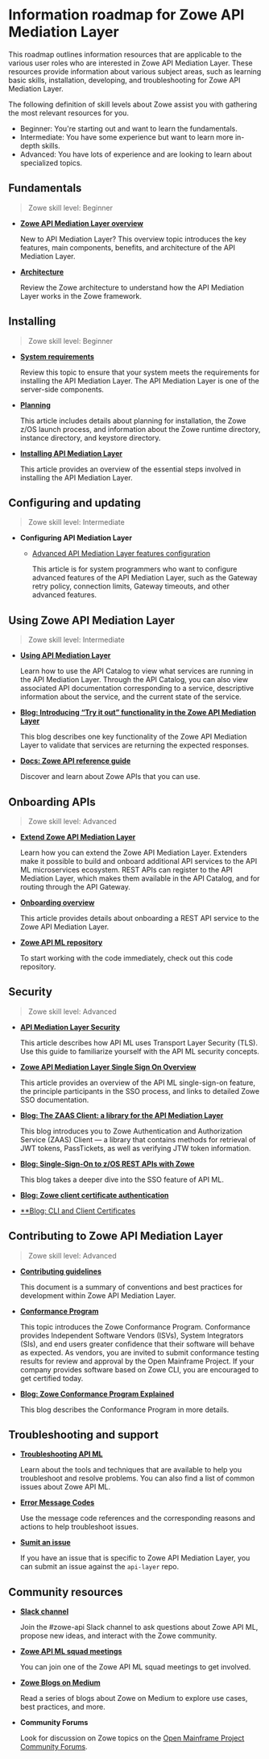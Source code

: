 # Information roadmap for Zowe API Mediation Layer

This roadmap outlines information resources that are applicable to the various user roles who are interested in Zowe API Mediation Layer. These resources provide information about various subject areas, such as learning basic skills, installation, developing, and troubleshooting for Zowe API Mediation Layer.

The following definition of skill levels about Zowe assist you with gathering the most relevant resources for you. 

* Beginner: You're starting out and want to learn the fundamentals.
* Intermediate: You have some experience but want to learn more in-depth skills. 
* Advanced: You have lots of experience and are looking to learn about specialized topics.

## Fundamentals

> Zowe skill level: Beginner

- [**Zowe API Mediation Layer overview**](overview.md#api-mediation-layer)

   New to API Mediation Layer? This overview topic introduces the key features, main components, benefits, and architecture of the API Mediation Layer.

- [**Architecture**](zowe-architecture.md#zowe-architecture)

   Review the Zowe architecture to understand how the API Mediation Layer works in the Zowe framework.

## Installing

> Zowe skill level: Beginner

- [**System requirements**](../user-guide/systemrequirements-zos.md)

   Review this topic to ensure that your system meets the requirements for installing the API Mediation Layer. The API Mediation Layer is one of the server-side components. 

- [**Planning**](../user-guide/installandconfig.md)

  This article includes details about planning for installation, the Zowe z/OS launch process, and information about the Zowe runtime directory, instance directory, and keystore directory.

- [**Installing API Mediation Layer**](../user-guide/install-zos.md)

   This article provides an overview of the essential steps involved in installing the API Mediation Layer.

## Configuring and updating

> Zowe skill level: Intermediate

- **Configuring API Mediation Layer**

   - [Advanced API Mediation Layer features configuration](../user-guide/advanced-apiml-configuration.md)
      
      This article is for system programmers who want to configure advanced features of the API Mediation Layer, such as the Gateway retry policy, connection limits, Gateway timeouts, and other advanced features.

## Using Zowe API Mediation Layer

> Zowe skill level: Intermediate

- [**Using API Mediation Layer**](../user-guide/api-mediation/using-api-mediation-layer.md)

   Learn how to use the API Catalog to view what services are running in the API Mediation Layer. Through the API Catalog, you can also view associated API documentation corresponding to a service, descriptive information about the service, and the current state of the service. 

- [**Blog: Introducing “Try it out” functionality in the Zowe API Mediation Layer**](https://medium.com/zowe/introducing-try-it-out-functionality-in-the-zowe-api-mediation-layer-930aa9e947bd) 

   This blog describes one key functionality of the Zowe API Mediation Layer to validate that services are returning the expected responses. 

- [**Docs: Zowe API reference guide**](../appendix/zowe-api-reference.md)

   Discover and learn about Zowe APIs that you can use.

## Onboarding APIs

> Zowe skill level: Advanced

- [**Extend Zowe API Mediation Layer**](../extend/extend-zowe-overview.md#extending-zowe-api-mediation-layer) 

   Learn how you can extend the Zowe API Mediation Layer. Extenders make it possible to build and onboard additional API services to the API ML microservices ecosystem. REST APIs can register to the API Mediation Layer, which makes them available in the API Catalog, and for routing through the API Gateway.

- [**Onboarding overview**](../extend/extend-apiml/onboard-overview.md#prerequisites)

   This article provides details about onboarding a REST API service to the Zowe API Mediation Layer. 

- [**Zowe API ML repository**](https://github.com/zowe/api-layer)

   To start working with the code immediately, check out this code repository. 

## Security

> Zowe skill level: Advanced

- [**API Mediation Layer Security**](../extend/extend-apiml/zowe-api-mediation-layer-security-overview.md)

   This article describes how API ML uses Transport Layer Security (TLS). Use this guide to familiarize yourself with the API ML security concepts.

- [**Zowe API Mediation Layer Single Sign On Overview**](../user-guide/api-mediation-sso)

   This article provides an overview of the API ML single-sign-on feature, the principle participants in the SSO process, and links to detailed Zowe SSO documentation.

- [**Blog: The ZAAS Client: a library for the API Mediation Layer**](https://medium.com/zowe/the-zaas-client-a-library-for-the-api-mediation-layer-822ea2994388)

   This blog introduces you to Zowe Authentication and Authorization Service (ZAAS) Client — a library that contains methods for retrieval of JWT tokens, PassTickets, as well as verifying JTW token information.

- [**Blog: Single-Sign-On to z/OS REST APIs with Zowe**](https://medium.com/zowe/single-sign-on-to-z-os-rest-apis-with-zowe-6e35fd022a95)

   This blog takes a deeper dive into the SSO feature of API ML.
   
- [**Blog: Zowe client certificate authentication**](https://medium.com/zowe/zowe-client-certificate-authentication-5f1c7d4d579) 
- [**Blog: CLI and Client Certificates](https://medium.com/zowe/zowe-cli-and-client-certificates-dae341f8f52a)

## Contributing to Zowe API Mediation Layer

> Zowe skill level: Advanced

- [**Contributing guidelines**](https://github.com/zowe/api-layer/blob/master/CONTRIBUTING.md)

   This document is a summary of conventions and best practices for development within Zowe API Mediation Layer.

- [**Conformance Program**](../extend/zowe-conformance-program.md)
   
  This topic introduces the Zowe Conformance Program. Conformance provides Independent Software Vendors (ISVs), System Integrators (SIs), and end users greater confidence that their software will behave as expected. As vendors, you are invited to submit conformance testing results for review and approval by the Open Mainframe Project. If your company provides software based on Zowe CLI, you are encouraged to get certified today.

- [**Blog: Zowe Conformance Program Explained**](https://medium.com/zowe/zowe-conformance-program-7f1574ade8ea)

   This blog describes the Conformance Program in more details.

## Troubleshooting and support

- [**Troubleshooting API ML**](../troubleshoot/troubleshoot-apiml.md)

   Learn about the tools and techniques that are available to help you troubleshoot and resolve problems. You can also find a list of common issues about Zowe API ML. 

- [**Error Message Codes**](../troubleshoot/troubleshoot-apiml-error-codes.md) 

   Use the message code references and the corresponding reasons and actions to help troubleshoot issues.

- [**Sumit an issue**](https://github.com/zowe/api-layer/issues)

   If you have an issue that is specific to Zowe API Mediation Layer, you can submit an issue against the `api-layer` repo.

## Community resources 

- [**Slack channel**](https://openmainframeproject.slack.com/)
   
   Join the #zowe-api Slack channel to ask questions about Zowe API ML, propose new ideas, and interact with the Zowe community. 

- [**Zowe API ML squad meetings**](https://lists.openmainframeproject.org/g/zowe-dev/calendar)

   You can join one of the Zowe API ML squad meetings to get involved.

- [**Zowe Blogs on Medium**](https://medium.com/zowe) 

   Read a series of blogs about Zowe on Medium to explore use cases, best practices, and more. 

- **Community Forums**

   Look for discussion on Zowe topics on the [Open Mainframe Project Community Forums](https://community.openmainframeproject.org/c/zowe).






